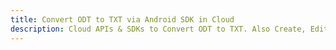 ---title: Convert ODT to TXT via Android SDK in Clouddescription: Cloud APIs & SDKs to Convert ODT to TXT. Also Create, Edit & Render Microsoft Word & OpenOffice documents in the Cloud.---